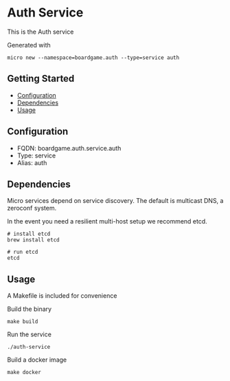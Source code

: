 # Auth Service

This is the Auth service

Generated with

```
micro new --namespace=boardgame.auth --type=service auth
```

## Getting Started

- [Configuration](#configuration)
- [Dependencies](#dependencies)
- [Usage](#usage)

## Configuration

- FQDN: boardgame.auth.service.auth
- Type: service
- Alias: auth

## Dependencies

Micro services depend on service discovery. The default is multicast DNS, a zeroconf system.

In the event you need a resilient multi-host setup we recommend etcd.

```
# install etcd
brew install etcd

# run etcd
etcd
```

## Usage

A Makefile is included for convenience

Build the binary

```
make build
```

Run the service
```
./auth-service
```

Build a docker image
```
make docker
```